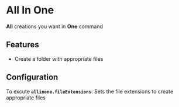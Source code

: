 # All In One

**All** creations you want in **One** command

## Features

- Create a folder with appropriate files 

## Configuration
To excute 
**`allinone.fileExtensions`**: Sets the file extensions to create appropriate files 

